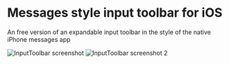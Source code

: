 # Messages style input toolbar for iOS

An free version of an expandable input toolbar in the style of the native iPhone messages app

![InputToolbar screenshot][1]
![InputToolbar screenshot 2][2]

  [1]: https://github.com/brandonhamilton/inputtoolbar/raw/master/Screenshot.png
  [2]: https://github.com/brandonhamilton/inputtoolbar/raw/master/Screenshot_2.png
